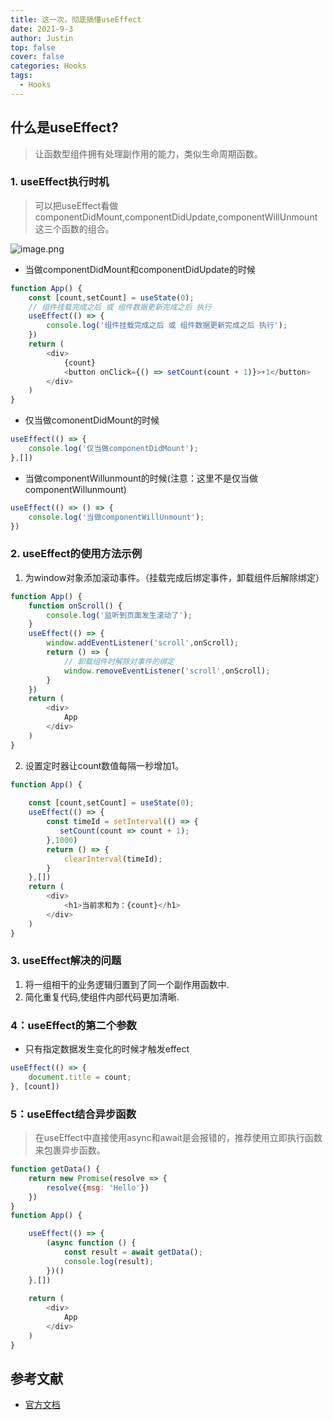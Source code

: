 ```yaml
---
title: 这一次，彻底搞懂useEffect
date: 2021-9-3
author: Justin
top: false
cover: false
categories: Hooks
tags:
  - Hooks
---
```

## 什么是useEffect?
>让函数型组件拥有处理副作用的能力，类似生命周期函数。

### 1. useEffect执行时机
>可以把useEffect看做componentDidMount,componentDidUpdate,componentWillUnmount这三个函数的组合。

![image.png](https://img-blog.csdnimg.cn/img_convert/f92c585c136ca03a11a8b27c36a1e890.png)

* 当做componentDidMount和componentDidUpdate的时候
```js
function App() {
    const [count,setCount] = useState(0);
    // 组件挂载完成之后 或 组件数据更新完成之后 执行
    useEffect(() => {
        console.log('组件挂载完成之后 或 组件数据更新完成之后 执行');
    })
    return (
        <div>
            {count}
            <button onClick={() => setCount(count + 1)}>+1</button>
        </div>
    )
}
```
* 仅当做comonentDidMount的时候
```js
useEffect(() => {
    console.log('仅当做componentDidMount');
},[])
```
* 当做componentWillunmount的时候(注意：这里不是仅当做componentWillunmount)
```js
useEffect(() => () => {
    console.log('当做componentWillUnmount');
})
```


### 2. useEffect的使用方法示例
1. 为window对象添加滚动事件。（挂载完成后绑定事件，卸载组件后解除绑定）
```js
function App() {
    function onScroll() {
        console.log('监听到页面发生滚动了');
    }
    useEffect(() => {
        window.addEventListener('scroll',onScroll);
        return () => {
            // 卸载组件时解除对事件的绑定
            window.removeEventListener('scroll',onScroll);
        }
    })
    return (
        <div>
            App 
        </div>
    )
}
```
2. 设置定时器让count数值每隔一秒增加1。
```js
function App() {
    
    const [count,setCount] = useState(0);
    useEffect(() => {
        const timeId = setInterval(() => {
           setCount(count => count + 1); 
        },1000)
        return () => {
            clearInterval(timeId);
        }
    },[])
    return (
        <div>
            <h1>当前求和为：{count}</h1> 
        </div>
    )
}
```

### 3. useEffect解决的问题
1. 将一组相干的业务逻辑归置到了同一个副作用函数中.
2. 简化重复代码,使组件内部代码更加清晰.

### 4：useEffect的第二个参数
* 只有指定数据发生变化的时候才触发effect
```js
useEffect(() => {
    document.title = count;
}, [count]) 
```

### 5：useEffect结合异步函数
>在useEffect中直接使用async和await是会报错的，推荐使用立即执行函数来包裹异步函数。
```js
function getData() {
    return new Promise(resolve => {
        resolve({msg: 'Hello'})
    })
}
function App() {

    useEffect(() => {
        (async function () {
            const result = await getData();
            console.log(result);
        })()
    },[])
    
    return (
        <div>
            App
        </div>
    )
}
```

## 参考文献
* [官方文档](https://zh-hans.reactjs.org/docs/hooks-reference.html#useeffect)



